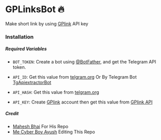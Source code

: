 # GPLinksBot 🔥
Make short link by using [GPlink](https://gplinks.in/) API key
### Installation




##### Required Variables

* `BOT_TOKEN`: Create a bot using [@BotFather](https://telegram.dog/BotFather), and get the Telegram API token.

* `API_ID`: Get this value from [telgram.org](https://my.telegram.org/apps) Or By Telegram Bot [TgApiextractorBot](https://telegram.dog/TgApiextractorBot)
* `API_HASH`: Get this value from [telgram.org](https://my.telegram.org/apps)
* `API_KEY`: Create [GPlink](https://gplinks.in/) account then get this value from [GPlink API](https://gplinks.in/member/tools/api)

##### Credit
* [Mahesh Bhai](https://github.com/Mahesh0253) For His Repo
* [Me Cyber Boy Ayush](https://github.com/CyberBoyAyush) Editing This Repo

